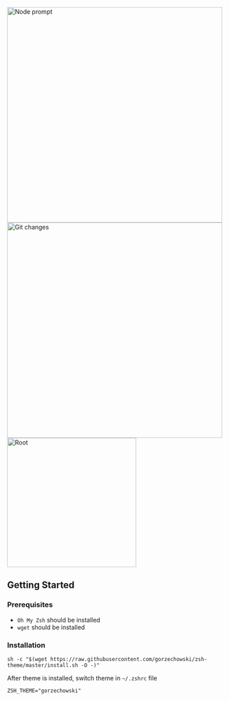<img src="https://cloud.githubusercontent.com/assets/4973929/26007058/405a99c6-373f-11e7-91be-6a2c1eaac628.png" alt="Node prompt" width="500px" />
<img src="https://cloud.githubusercontent.com/assets/4973929/26007167/ab2c326e-373f-11e7-93ec-e748f1a29b37.png" alt="Git changes" width="500px" />
<img src="https://cloud.githubusercontent.com/assets/4973929/26007208/ce48aa0c-373f-11e7-9148-e2061776d0b1.png" alt="Root" width="300px" />

## Getting Started

### Prerequisites

* `Oh My Zsh` should be installed
* `wget` should be installed

### Installation

```shell
sh -c "$(wget https://raw.githubusercontent.com/gorzechowski/zsh-theme/master/install.sh -O -)"
```

After theme is installed, switch theme in `~/.zshrc` file

```shell
ZSH_THEME="gorzechowski"
```
